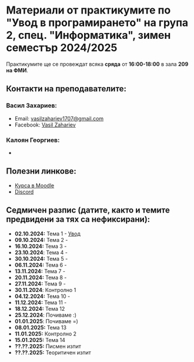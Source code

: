# Материали от практикумите по "Увод в програмирането" на група 2, спец. "Информатика", зимен семестър 2024/2025

Практикумите ще се провеждат всяка **сряда** от **16:00-18:00** в зала **209 на ФМИ**.

## Контакти на преподавателите:

### Васил Захариев:

- Email: vasilzahariev1707@gmail.com
- Facebook: [Vasil Zahariev](https://www.facebook.com/vasil.zahariev.75/)

### Калоян Георгиев:

- 

## Полезни линкове:

- [Курса в Moodle](https://learn.fmi.uni-sofia.bg/course/view.php?id=10455)
- [Discord](https://discord.gg/gdwPfWDWuJ)

## Седмичен разпис (датите, както и темите предвидени за тях са нефиксирани):
- **02.10.2024:** Тема 1 - [Увод](./01-Introduction/)
- **09.10.2024:** Тема 2 - 
- **16.10.2024:** Тема 3 - 
- **23.10.2024**: Тема 4 - 
- **30.10.2024:** Тема 5 -
- **06.11.2024:** Тема 6 -
- **13.11.2024:** Тема 7 -
- **20.11.2024:** Тема 8 -
- **27.11.2024:** Тема 9 -
- **30.11.2024**: Контролно 1
- **04.12.2024:** Тема 10 -
- **11.12.2024:** Тема 11 -
- **18.12.2024:** Тема 12
- **25.12.2024**: Почиваме :)
- **01.01.2025**: Почиваме =)
- **08.01.2025:** Тема 13
- **11.01.2025:** Контролно 2
- **15.01.2025:** Тема 14
- **??.??.2025:** Писмен изпит
- **??.??.2025:** Теоритичен изпит
